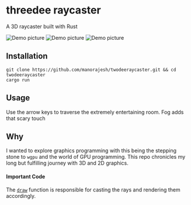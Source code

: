 # threedee raycaster
A 3D raycaster built with Rust

![Demo picture](https://github.com/manorajesh/twodeeraycaster/blob/threedee/images/demo1.png)
![Demo picture](https://github.com/manorajesh/twodeeraycaster/blob/threedee/images/demo2.png)
![Demo picture](https://github.com/manorajesh/twodeeraycaster/blob/threedee/images/demo3.png)

## Installation
```
git clone https://github.com/manorajesh/twodeeraycaster.git && cd twodeeraycaster
cargo run
```

## Usage
Use the arrow keys to traverse the extremely entertaining room. Fog adds that scary touch

## Why
I wanted to explore graphics programming with this being the stepping stone to `wgpu` and the world of GPU programming. This repo chronicles my long but fulfilling journey with 3D and 2D graphics.

#### Important Code
The [`draw`](https://github.com/manorajesh/twodeeraycaster/blob/9a29953aac353d34af41111cc6ac0443a011c3f8/src/raycaster.rs#L151-L241) function is responsible for casting the rays and rendering them accordingly.